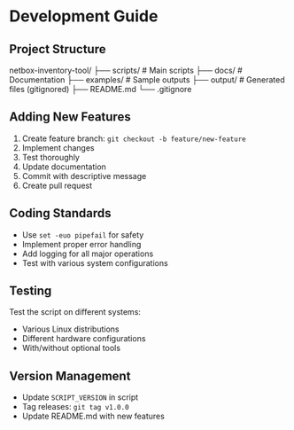 # Development Guide

## Project Structure
netbox-inventory-tool/
├── scripts/           # Main scripts
├── docs/             # Documentation
├── examples/         # Sample outputs
├── output/           # Generated files (gitignored)
├── README.md
└── .gitignore

## Adding New Features

1. Create feature branch: `git checkout -b feature/new-feature`
2. Implement changes
3. Test thoroughly
4. Update documentation
5. Commit with descriptive message
6. Create pull request

## Coding Standards

- Use `set -euo pipefail` for safety
- Implement proper error handling
- Add logging for all major operations
- Test with various system configurations

## Testing

Test the script on different systems:
- Various Linux distributions
- Different hardware configurations
- With/without optional tools

## Version Management

- Update `SCRIPT_VERSION` in script
- Tag releases: `git tag v1.0.0`
- Update README.md with new features
